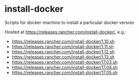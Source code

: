 # install-docker
Scripts for docker-machine to install a particular docker version

Hosted at https://releases.rancher.com/install-docker/, e.g.: 

  - https://releases.rancher.com/install-docker/1.10.sh
  - https://releases.rancher.com/install-docker/1.11.sh
  - https://releases.rancher.com/install-docker/1.12.sh
  - https://releases.rancher.com/install-docker/1.13.sh
  - https://releases.rancher.com/install-docker/17.03.sh
  - https://releases.rancher.com/install-docker/17.04.sh
  - https://releases.rancher.com/install-docker/17.05.sh
